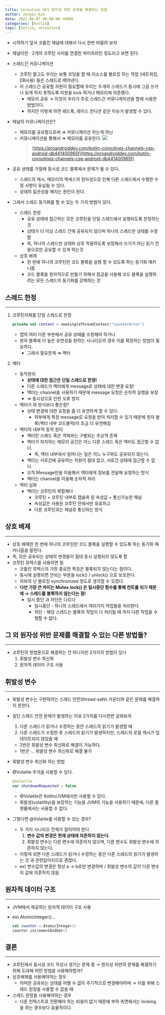 ```yaml
---
title: coroutine 에서 원자성 위반 문제를 해결하는 방법
author: Jongin Kim
date: 2021-06-07 00:00:00 +0900
categories: [kotlin]
tags: [kotlin, coroutine]
---
```

- 시작하기 앞서 코틀린 채널에 대해서 다시 한번 떠올려 보자
- 채널이란 : 2개의 코루틴 사이를 연결한 파이프라인 정도라고 보면 된다.
- 스레드간 커뮤니케이션
    - 코루틴 말고도 우리는 보통 코딩을 할 때 리소스를 블로킹 하는 작업 (네트워킹, DB사용) 들은 스레드로 떼어낸다.
    - 이 스레드간 공유할 자원이 필요할때 우리는 두개의 스레드가 동시에 그걸 쓰거나 읽게 하지 못하도록 자원을 lock 하거나 메모리에 의존했다.
        - 메모리 공유 → 이것이 우리가 주로 스레드간 커뮤니케이션을 할때 사용한 방법이다.
        - 하지만 이렇게 하면 레드록, 레이스 컨디션 같은 이슈가 발생할 수 있다.
- 채널의 커뮤니케이션은?
    - 메모리를 공유함으로써 ⇒  커뮤니케이션 하는게 아닌
    - 커뮤니케이션을 통해서 ⇒ 메모리를 공유한다.
        ![](https://images.velog.io/images/manofbell/post/af89d741-9091-4657-9f1a-292fdfeb9c65/1_khfG84QbarNrYDUUkiBmqA.gif)
        > [https://proandroiddev.com/kotlin-coroutines-channels-csp-android-db441400965f](https://proandroiddev.com/kotlin-coroutines-channels-csp-android-db441400965f)

- 공유 상태를 가질때 동시성 코드 블록에서 문제가 될 수 있다.
    - 스레드의 캐시, 메모리의 액세스의 원자성으로 인해 다른 스레드에서 수행한 수정 사항이 유실될 수 있다.
    - 상태의 일관성을 해치는 원인이 된다.
- 그래서 스레드 동기화를 할 수 있는 두 가지 방법이 있다.
    - 스레드 한정
        - 공유 상태에 접근하는 모든 코루틴을 단일 스레드에서 실행되도록 한정하는 것
        - 상태가 더 이상 스레드 간에 공유되지 않으며 하나의 스레드만 상태를 수정함
        - 즉, 하나의 스레드만 상태와 상호 작용하도록 보장해서 쓰기가 아닌 읽기 전용으로만 공유할 수 있게 하는것
    - 상호 배제
        - 한 번에 하나의 코루틴만 코드 블록을 실행 할 수 있도록 하는 동기화 매커니즘
        - 코드 블록을 원자적으로 만들기 위해서 잠금을 사용해 코드 블록을 실행하려는 모든 스레드의 동기화를 강제하는 것

## 스레드 한정

---

1. 코루틴자체를 단일 스레드로 한정

    ```kotlin
    private val context = newSingleThreadContext("counterActor")
    ```

    - 앱의 여러 다른 부분에서 공유 상태를 수정해야 하거나
    - 원자 블록에 더 높은 유연성을 원하는 시나리오의 경우 이를 확장하는 방법이 필요하다.
        - 그래서 필요한게 ⇒ 액터
2. 액터
    - 동작원리
        - **상태에 대한 접근은 단일 스레드로 한정!**
        - 다른 스레드가 액터에게 message로 상태에 대한 변경 요청!
        - 액터는 channel을 사용하기 때문에 message 요청은 순차적 실행을 보장
        - ⇒ 동시성으로 인한 오류 방지
    - 액터가 위 방식보다 좋은점?
        - 상태 변경에 대한 요청을 좀 더 유연하게 할 수 있다.
            - 외부에게 특정 message로 요청을 받아 처리할 수 있기 때문에 원자 블록(액터 내부 코드블럭)이 조금 더 유연해짐
    - 액터의 내부적 동작 원리
        - 액터란 스레드 혹은 객체와는 구별되는 추상적 존재
        - 액터가 차지하는 메모리 공간은 어느 다른 스레드 혹은 액터도 접근할 수 없다.
            - 즉, 액터 내부에서 일어나는 일은 어느 누구와도 공유되지 않는다.
        - 액터는 서로간에 공유하는 자원이 절대 없고, 서로간 상태에 접근할 수 없다.
        - 오직 Message만을 이용해서 액터에게 정보를 전달해 요청하는 방식
        - 액터는 channel을 이용해 순차적 처리
    - 액터 심화
        - 액터는 코루틴의 복합체다
            - 코루틴 + 코루틴 내부로 캡슐화 된 속성값 + 통신가능한 채널
            - 속성값은 사용된 코루틴 안에서만 유효하고
            - 다른 코루틴과는 채널로 통신하는 방식

## 상호 배제

---

- 상호 배제란 한 번에 하나의 코루틴만 코드 블록을 실행할 수 있도록 하는 동기화 매커니즘을 말한다.
- 즉, 모든 공유되는 상태의 변경들이 절대 동시 실행되지 않도록 함
- 코루틴 뮤텍스를 사용하면 됨
    - 코틀린 뮤텍스의 가장 중요한 특징은 블록되지 않는다는 점이다.
    - 동시에 실행되면 안되는 부분을 lock() / unlock() 으로 보호한다.
    - 자바의 넌 블로킹 synchronized 정도로 생각할 수 있겠다.
    - **다만 가장 큰 차이는 Mutex.lock() 은 일시중단 함수를 통해 컨트롤 되기 때문에 
    → 스레드를 블록하지 않는다는 점!**
        - 일시 중단 과 차단은 다르다
            - 일시중단 - 하나의 스레드에서 여러가지 작업들을 처리한다.
            - 차단 - 해당 스레드는 블록의 작업이 다 처리될 때 까지 다른 작업을 수행할 수 없다.

## 그 외 원자성 위반 문제를 해결할 수 있는 다른 방법들?

---

- 코루틴의 방법론으로 해결하는 건 아니지만 2가지의 방법이 있다
    1. 휘발성 변수 최신화
    2. 원자적 데이터 구조 사용

## 휘발성 변수

---

- 휘발성 변수는 구현하려는 스레드 안전(thread-safe) 카운터와 같은 문제를 해결하지 못한다.
- 일단 스레드 안전 문제가 발생하는 이유 2가지를 다시한번 살펴보자
    1. 다른 스레드가 읽거나 수정하는 동안 스레드의 읽기가 발생할 때
    2. 다른 스레드가 수정한 후 스레드의 읽기가 발생하지만, 스레드의 로컬 캐시가 업데이트되지 않았을 때
    - 2번은 휘발성 변수 최신화로 해결이 가능하다.
    - 1번은 ... 휘발성 변수 최신화로 해결 불가
- 휘발성 변수 최신화 하는 방법
- @Volatile 주석을 사용할 수 있다.

    ```kotlin
    @Volatile
    var shutdownRequested = false
    ```

    - @Volatile은 Kotlin/JVM에서만 사용할 수 있다.
    - 휘발성(volatility)을 보장하는 기능을 JVM의 기능을 사용하기 때문에, 다른 플랫폼에서는 사용할 수 없다.
- 그렇다면 @Volatile를 사용할 수 있는 경우?
    - 두 가지 시나리오 전제가 참이어야 한다.
        1. **변수 값의 변경은 현재 상태에 의존하지 않는다.**
        2. 휘발성 변수는 다른 변수에 의존하지 않으며, 다른 변수도 휘발성 변수에 의존하지 않는다.
    - 이렇게 되면 다른 스레드가 읽거나 수정하는 동안 다른 스레드의 읽기가 발생하는 것 과 관련없어지므로 괜찮다.
    - ex) 변수값의 변경은 항상 a → b로만 변경하며 / 휘발성 변수의 값이 다른 변수의 값에 의존하지 않음

## 원자적 데이터 구조

---

- JVM에서 제공하는 원자적 데이터 구조 사용
- ex) AtomicInteger()...

    ```kotlin
    val counter = AtomicInteger()
    counter.incrementAndGet()
    ```

## 결론

---

- 코루틴에서 동시성 코드 작성시 생기는 문제 중 → 원자성 위반의 문제를 해결하기 위해 
도대체 어떤 방법을 사용해야할까?
- 상호배제를 사용해야하는 경우
    - 어떠한 공유되는 상태를 어쩔 수 없이 주기적으로 변경해야하며 → 이를 위해 스레드 한정을 사용할 수 없을 때
- 스레드 한정을 사용해야하는 경우
    - 다른 컨텍스트로 전환해야 하는 비용이 없기 때문에 부하 측면에서는 locking을 하는 경우보다 효율적이다.